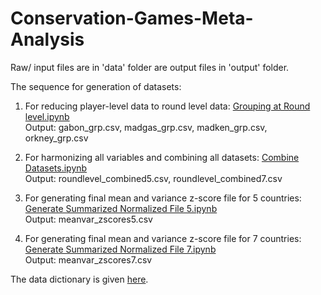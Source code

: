 # Conservation-Games-Meta-Analysis

Raw/ input files are in 'data' folder are output files in 'output' folder.

The sequence for generation of datasets:

1) For reducing player-level data to round level data: [Grouping at Round level.ipynb](https://github.com/ApurvaBhargava/Meta-Analysis-Conservation-Games/blob/master/Grouping%20at%20Round%20Level.ipynb)\
Output: gabon_grp.csv, madgas_grp.csv, madken_grp.csv, orkney_grp.csv

2) For harmonizing all variables and combining all datasets: [Combine Datasets.ipynb](https://github.com/ApurvaBhargava/Meta-Analysis-Conservation-Games/blob/master/Combine%20Datasets.ipynb)\
Output: roundlevel_combined5.csv, roundlevel_combined7.csv

3) For generating final mean and variance z-score file for 5 countries: [Generate Summarized Normalized File 5.ipynb](https://github.com/ApurvaBhargava/Meta-Analysis-Conservation-Games/blob/master/Generate%20Summarized%20Normalized%20File%205%20countries.ipynb)\
Output: meanvar_zscores5.csv

4) For generating final mean and variance z-score file for 7 countries: [Generate Summarized Normalized File 7.ipynb](https://github.com/ApurvaBhargava/Meta-Analysis-Conservation-Games/blob/master/Generate%20Summarized%20Normalized%20File%207%20countries.ipynb)\
Output: meanvar_zscores7.csv

The data dictionary is given [here](https://github.com/ApurvaBhargava/Meta-Analysis-Conservation-Games/blob/master/Data%20Dictionary.xlsx).
